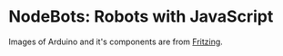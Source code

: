 # NodeBots: Robots with JavaScript

Images of Arduino and it's components are from [Fritzing](http://fritzing.org).
